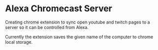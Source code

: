 # Alexa Chromecast Server

Creating chrome extension to sync open youtube and twitch pages to a server so it can be controlled from Alexa.

Currently the extension saves the given name of the computer to chrome local storage.